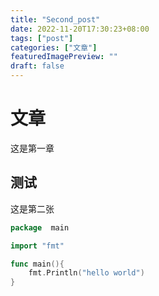 ```yaml
---
title: "Second_post"
date: 2022-11-20T17:30:23+08:00
tags: ["post"]
categories: ["文章"]
featuredImagePreview: ""
draft: false
---
```


# 文章

这是第一章

## 测试

这是第二张

```go
package  main

import "fmt"

func main(){
    fmt.Println("hello world")
}
```


